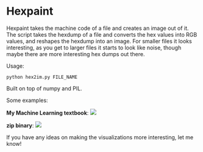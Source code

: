 Hexpaint
===
Hexpaint takes the machine code of a file and creates an image out of it. The script takes the hexdump of a file and converts the hex values into RGB values, and reshapes the hexdump into an image. For smaller files it looks interesting, as you get to larger files it starts to look like noise, though maybe there are more interesting hex dumps out there.

Usage:
```shell
python hex2im.py FILE_NAME
```

Built on top of numpy and PIL.

Some examples:

**My Machine Learning textbook**:
![](https://i.imgur.com/30NYFqm.jpg)


**zip binary**:
![](https://i.imgur.com/9A7PmJM.png)


If you have any ideas on making the visualizations more interesting, let me know!
